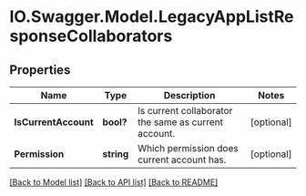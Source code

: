 # IO.Swagger.Model.LegacyAppListResponseCollaborators
## Properties

Name | Type | Description | Notes
------------ | ------------- | ------------- | -------------
**IsCurrentAccount** | **bool?** | Is current collaborator the same as current account. | [optional] 
**Permission** | **string** | Which permission does current account has. | [optional] 

[[Back to Model list]](../README.md#documentation-for-models) [[Back to API list]](../README.md#documentation-for-api-endpoints) [[Back to README]](../README.md)

